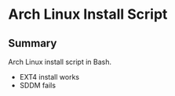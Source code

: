 # Arch Linux Install Script

## Summary

Arch Linux install script in Bash.

- EXT4 install works
- SDDM fails
